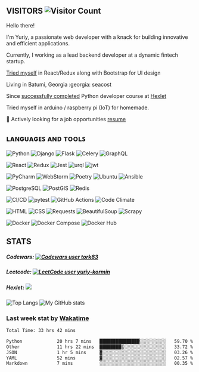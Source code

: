 <!-- ![](https://visitor-badge.glitch.me/badge?page_id=yuriy-kormin.yuriy.kormin) -->
## VISITORS ![Visitor Count](https://profile-counter.glitch.me/yuriy-kormin/count.svg?label=visitors&style=plastic)

Hello there! 

I'm Yuriy, a passionate web developer with a knack for building innovative and efficient applications. 

Currently, I working as a lead backend developer at a dynamic fintech startup.

<a href="https://github.com/yuriy-kormin/graphene_react">Tried myself</a> in React/Redux along with Bootstrap for UI design

<p>Living in Batumi, Georgia :georgia: seacost
<p>
Since <a href="https://ru.hexlet.io/u/tork">successfully completed</a> Python developer course at <a href ="https://ru.hexlet.io">Hexlet</a> <p>

Tried myself in arduino / raspberry pi (IoT) for homemade.
  

  
🔭 Actively looking for a job opportunities <a href="https://github.com/yuriy-kormin/yuriy-kormin/blob/main/resume_Kormin_.pdf">resume</a>

  
## ʟᴀɴɢᴜᴀɢᴇꜱ ᴀɴᴅ ᴛᴏᴏʟꜱ

![Python](https://img.shields.io/badge/-Python-3776AB?style=plastic&logo=python&logoColor=white)
![Django](https://img.shields.io/badge/-Django-092E20?logo=django&?style=plastic&logoColor=white)
![Flask](https://img.shields.io/badge/flask-%23FFFFFF.svg?style=plastic&logo=flask&logoColor=black)
![Celery](https://img.shields.io/badge/-Celery-37814A?logo=celery&style=plastic&logoColor=white)
![GraphQL](https://img.shields.io/badge/-GraphQL-E10098?style=plastic&logo=graphql&logoColor=white)

![React](https://img.shields.io/badge/-React-blue?style=plastic&logo=react&logoColor=white)
![Redux](https://img.shields.io/badge/-Redux-purple?style=plastic&logo=redux&logoColor=white)
![Jest](https://img.shields.io/badge/-Jest-red?style=plastic&logo=jest&logoColor=white)
![urql](https://img.shields.io/badge/-urql-blueviolet?style=plastic&logo=graphql&logoColor=white)
![jwt](https://img.shields.io/badge/-jwt-green?style=plastic&logo=json-web-tokens&logoColor=white)


![PyCharm](https://img.shields.io/badge/pycharm-%23000.svg?style=plastic&logo=pycharm&color=brightgreen)
![WebStorm](https://img.shields.io/badge/-WebStorm-blue?logo=webstorm&logoColor=white)
![Poetry](https://img.shields.io/badge/poetry-%231A1A1A.svg?style=plastic&logo=python&logoColor=white)
![Ubuntu](https://img.shields.io/badge/-Ubuntu-E95420?logo=ubuntu&style=plastic&logoColor=white)
![Ansible](https://img.shields.io/badge/-Ansible-EE0000?logo=ansible&style=plastic&logoColor=white)
 
![PostgreSQL](https://img.shields.io/badge/-PostgreSQL-4169E1?logo=postgresql&style=plastic&logoColor=white)
![PostGIS](https://img.shields.io/badge/-PostGIS-4169E1?logo=postgis&style=plastic&logoColor=white)
![Redis](https://img.shields.io/badge/-Redis-DC382D?style=plastic&logo=redis&logoColor=white)

![CI/CD](https://img.shields.io/badge/CI/CD-%23323330.svg?style=plastic&logo=dev.to&logoColor=white)
![pytest](https://img.shields.io/badge/pytest-%2300A3E0.svg?style=plastic&logo=pytest&logoColor=white)
![GitHub Actions](https://img.shields.io/badge/github_actions-%232088FF.svg?style=plastic&logo=github-actions&logoColor=white)
![Code Climate](https://img.shields.io/badge/code_climate-%233776AB.svg?style=plastic&logo=code-climate&logoColor=white)
  
![HTML](https://img.shields.io/badge/-HTML-E34F26?logo=html5&style=plastic&logoColor=white)
![CSS](https://img.shields.io/badge/-CSS-1572B6?logo=css3&style=plastic&logoColor=white)
![Requests](https://img.shields.io/badge/-Requests-0087EA?logo=requests&style=plastic&logoColor=white)
![BeautifulSoup](https://img.shields.io/badge/-BeautifulSoup-59666C?logo=beautifulsoup&style=plastic&logoColor=white)
![Scrapy](https://img.shields.io/badge/-Scrapy-000000?style=plastic&logo=scrapy&logoColor=white)
 
![Docker](https://img.shields.io/badge/-Docker-2496ED?logo=docker&style=plastic&logoColor=white)
![Docker Compose](https://img.shields.io/badge/docker_compose-%232496ED.svg?style=plastic&logo=docker&logoColor=white)
![Docker Hub](https://img.shields.io/badge/docker_hub-%230db7ed.svg?style=plastic&logo=docker&logoColor=white)

## STATS
##### Codewars: [![Codewars user tork83](https://www.codewars.com/users/tork83/badges/micro)](https://www.codewars.com/users/tork83)


##### Leetcode:   [![LeetCode user yuriy-kormin](https://img.shields.io/badge/dynamic/json?style=social&labelColor=black&color=%23ffa116&label=Solved&query=solvedOverTotal&url=https%3A%2F%2Fleetcode-badge.vercel.app%2Fapi%2Fusers%2Fyuriy-kormin&logo=leetcode&logoColor=yellow)](https://leetcode.com/yuriy-kormin/)


##### Hexlet: [![](https://img.shields.io/badge/Hexlet-116EF5.svg?style=for-the-badge&logo=Hexlet&logoColor=white)](https://ru.hexlet.io/u/tork)


![Top Langs](https://github-readme-stats.vercel.app/api/top-langs/?username=yuriy-kormin&theme=transparent&layout=compact&hide_border=true)
![My GitHub stats](https://github-readme-stats.vercel.app/api?username=yuriy-kormin&show_icons=true&hide_title=true&layout=compact&theme=transparent&hide_border=true&)

### Last week stat by [Wakatime](https://wakatime.com/)
<!--START_SECTION:waka-->

```txt
Total Time: 33 hrs 42 mins

Python             20 hrs 7 mins   ███████████████░░░░░░░░░░   59.70 %
Other              11 hrs 22 mins  ████████▒░░░░░░░░░░░░░░░░   33.72 %
JSON               1 hr 5 mins     ▓░░░░░░░░░░░░░░░░░░░░░░░░   03.26 %
YAML               52 mins         ▓░░░░░░░░░░░░░░░░░░░░░░░░   02.57 %
Markdown           7 mins          ░░░░░░░░░░░░░░░░░░░░░░░░░   00.35 %
```

<!--END_SECTION:waka-->
